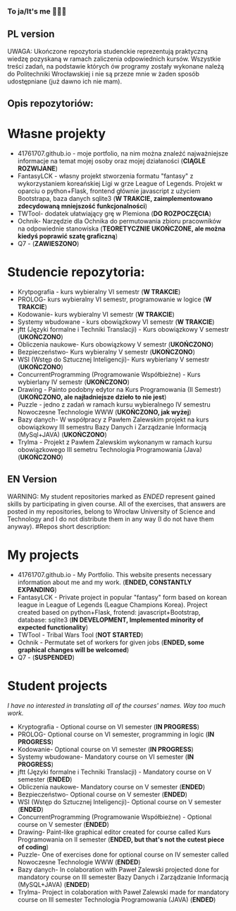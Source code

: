 ### To ja/It's me  👋👋👋
## PL version
UWAGA: Ukończone repozytoria studenckie reprezentują praktyczną wiedzę pozyskaną w ramach zaliczenia odpowiednich kursów. Wszystkie treści zadań, na podstawie których ów programy zostały wykonane należą do Politechniki Wrocławskiej i nie są przeze mnie w żaden sposób udostępniane (już dawno ich nie mam).
## Opis repozytoriów:
# Własne projekty
- 41761707.github.io - moje portfolio, na nim można znaleźć najważniejsze informacje na temat mojej osoby oraz mojej działaności (**CIĄGLE ROZWIJANE**)
- FantasyLCK - własny projekt stworzenia formatu "fantasy" z wykorzystaniem koreańskiej Ligi w grze League of Legends. Projekt w oparciu o python+Flask, frontend głównie javascript z użyciem Bootstrapa, baza danych sqlite3 (**W TRAKCIE, zaimplementowano zdecydowaną mniejszość funkcjonalności**)
- TWTool- dodatek ułatwiający grę w Plemiona (**DO ROZPOCZĘCIA**)
- Ochnik- Narzędzie dla Ochnika do permutowania zbioru pracowników na odpowiednie stanowiska (**TEORETYCZNIE UKOŃCZONE, ale można kiedyś poprawić szatę graficzną**)
- Q7 - (**ZAWIESZONO**)
# Studencie repozytoria:
- Krytpografia - kurs wybieralny VI semestr (**W TRAKCIE**)
- PROLOG- kurs wybieralny VI semestr, programowanie w logice (**W TRAKCIE**)
- Kodowanie- kurs wybieralny VI semestr (**W TRAKCIE**)
- Systemy wbudowane - kurs obowiązkowy VI semestr (**W TRAKCIE**)
- jftt (Języki formalne i Techniki Translacji) - Kurs obowiązkowy V semestr (**UKOŃCZONO**)
- Obliczenia naukowe- Kurs obowiązkowy V semestr (**UKOŃCZONO**)
- Bezpieczeństwo- Kurs wybieralny V semestr (**UKOŃCZONO**)
- WSI (Wstęp do Sztucznej Inteligencji)- Kurs wybierlany V semestr (**UKOŃCZONO**)
- ConcurrentProgramming (Programowanie Współbieżne) - Kurs wybierlany IV semestr (**UKOŃCZONO**)
- Drawing - Painto podobny edytor na Kurs Programowania (II Semestr) (**UKOŃCZONO, ale najładniejsze dzieło to nie jest**)
- Puzzle - jedno z zadań w ramach kursu wybieralnego IV semestru Nowoczesne Technologie WWW (**UKOŃCZONO, jak wyżej**)
- Bazy danych- W współpracy z Pawłem Zalewskim projekt na kurs obowiązkowy III semestru Bazy Danych i Zarządzanie Informacją (MySql+JAVA) (**UKOŃCZONO**)
- Trylma - Projekt z Pawłem Zalewskim wykonanym w ramach kursu obowiązkowego III semetru Technologia Programowania (Java) (**UKOŃCZONO**)

## EN Version
WARNING: My student repositories marked as *ENDED* represent gained skills by participating in given course. All of the exercises, that answers are posted in my repositories, belong to Wrocław University of Science and Technology and I do not distribute them in any way (I do not have them anyway).
#Repos short description:
# My projects
- 41761707.github.io - My Portfolio. This website presents necessary information about me and my work. (**ENDED, CONSTANTLY EXPANDING**)
- FantasyLCK - Private project in popular "fantasy" form based on korean league in League of Legends (League Champions Korea). Project created based on python+Flask, frotend: javascript+Bootstrap, database: sqlite3 (**IN DEVELOPMENT, Implemented minority of expected functionality**)
- TWTool - Tribal Wars Tool (**NOT STARTED**)
- Ochnik - Permutate set of workers for given jobs (**ENDED, some graphical changes will be welcomed**)
- Q7 - (**SUSPENDED**)
# Student projects
*I have no interested in translating all of the courses' names. Way too much work.*
- Kryptografia - Optional course on VI semester (**IN PROGRESS**)
- PROLOG- Optional course on VI semester, programming in logic (**IN PROGRESS**)
- Kodowanie- Optional course on VI semester (**IN PROGRESS**)
- Systemy wbudowane- Mandatory course on VI semester (**IN PROGRESS**)
- jftt (Języki formalne i Techniki Translacji) - Mandatory course on V semester (**ENDED**)
- Obliczenia naukowe- Mandatory course on V semester (**ENDED**)
- Bezpieczeństwo- Optional course on V semester (**ENDED**)
- WSI (Wstęp do Sztucznej Inteligencji)- Optional course on V semester (**ENDED**)
- ConcurrentProgramming (Programowanie Współbieżne) - Optional course on V semester (**ENDED**)
- Drawing- Paint-like graphical editor created for course called Kurs Programowania on II semester (**ENDED, but that's not the cutest piece of coding**)
- Puzzle- One of exercises done for optional course on IV semester called Nowoczesne Technologie WWW (**ENDED**)
- Bazy danych- In colaboration with Paweł Zalewski projected done for mandatory course on III semester Bazy Danych i Zarządzanie Informacją (MySQL+JAVA) (**ENDED**)
- Trylma- Project in colaboration with Paweł Zalewski made for mandatory course on III semester Technologia Programowania (JAVA) (**ENDED**)

<!--
**41761707/41761707** is a ✨ _special_ ✨ repository because its `README.md` (this file) appears on your GitHub profile.

Here are some ideas to get you started:

- 🔭 I’m currently working on ...
- 🌱 I’m currently learning ...
- 👯 I’m looking to collaborate on ...
- 🤔 I’m looking for help with ...
- 💬 Ask me about ...
- 📫 How to reach me: ...
- 😄 Pronouns: ...
- ⚡ Fun fact: ...
-->
